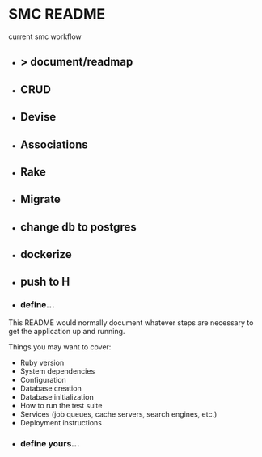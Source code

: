 # SMC README 

current smc workflow 
* ## > document/readmap
* ## CRUD
* ## Devise
* ## Associations
* ## Rake 
* ## Migrate
* ## change db to postgres
* ## dockerize
* ## push to H
* ### define...




This README would normally document whatever steps are necessary to get the
application up and running.

Things you may want to cover:
* Ruby version
* System dependencies
* Configuration
* Database creation
* Database initialization
* How to run the test suite
* Services (job queues, cache servers, search engines, etc.)
* Deployment instructions
* ### define yours...